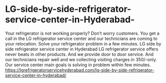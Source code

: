 # LG-side-by-side-refrigerator-service-center-in-Hyderabad-
Your refrigerator is not working properly? Don’t worry customers. You get a call in the LG refrigerator service center and our technicians are coming to your relocation. Solve your refrigerator problem in a few minutes. LG side by side refrigerator service center in Hyderabad LG refrigerator service offers never beats in other products. And we provide door to door service. And our technicians repair well and we collecting visiting charges in 350/-only. Our service center main goals is solving in problem within few minutes.   https://lgrefrigeratorservicehyderabad.com/lg-side-by-side-refrigerator-service-center-in-hyderabad/
